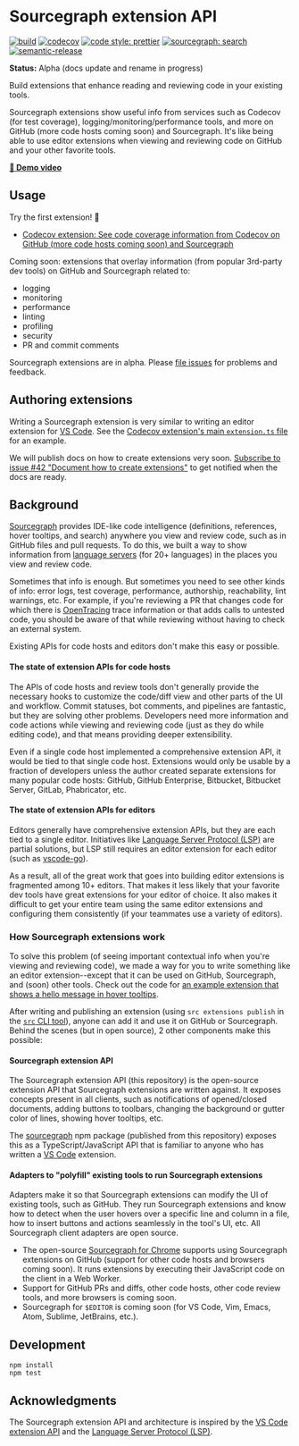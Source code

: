 # Sourcegraph extension API

[![build](https://travis-ci.org/sourcegraph/sourcegraph-extension-api.svg?branch=master)](https://travis-ci.org/sourcegraph/sourcegraph-extension-api)
[![codecov](https://codecov.io/gh/sourcegraph/sourcegraph-extension-api/branch/master/graph/badge.svg?token=SLtdKY3zQx)](https://codecov.io/gh/sourcegraph/sourcegraph-extension-api)
[![code style: prettier](https://img.shields.io/badge/code_style-prettier-ff69b4.svg)](https://github.com/prettier/prettier)
[![sourcegraph: search](https://img.shields.io/badge/sourcegraph-search-brightgreen.svg)](https://sourcegraph.com/github.com/sourcegraph/sourcegraph-extension-api)
[![semantic-release](https://img.shields.io/badge/%20%20%F0%9F%93%A6%F0%9F%9A%80-semantic--release-e10079.svg)](https://github.com/semantic-release/semantic-release)

**Status:** Alpha (docs update and rename in progress)

Build extensions that enhance reading and reviewing code in your existing tools.

Sourcegraph extensions show useful info from services such as Codecov (for test coverage), logging/monitoring/performance tools, and more on GitHub (more code hosts coming soon) and Sourcegraph. It's like being able to use editor extensions when viewing and reviewing code on GitHub and your other favorite tools.

[**🎥 Demo video**](https://www.youtube.com/watch?v=j1eWBa3rWH8)

## Usage

Try the first extension! 🚀

- [Codecov extension: See code coverage information from Codecov on GitHub (more code hosts coming soon) and Sourcegraph](https://github.com/sourcegraph/sourcegraph-codecov#readme)

Coming soon: extensions that overlay information (from popular 3rd-party dev tools) on GitHub and Sourcegraph related to:

- logging
- monitoring
- performance
- linting
- profiling
- security
- PR and commit comments

Sourcegraph extensions are in alpha. Please [file issues](https://github.com/sourcegraph/sourcegraph-extension-api/issues) for problems and feedback.

## Authoring extensions

Writing a Sourcegraph extension is very similar to writing an editor extension for [VS Code](https://code.visualstudio.com/docs/extensions/overview). See the [Codecov extension's main `extension.ts` file](https://sourcegraph.sgdev.org/github.com/sourcegraph/sourcegraph-codecov/-/blob/src/extension.ts) for an example.

We will publish docs on how to create extensions very soon. [Subscribe to issue #42 "Document how to create extensions"](https://github.com/sourcegraph/sourcegraph-extension-api/issues/42) to get notified when the docs are ready.

## Background

[Sourcegraph](https://sourcegraph.com) provides IDE-like code intelligence (definitions, references, hover tooltips, and search) anywhere you view and review code, such as in GitHub files and pull requests. To do this, we built a way to show information from [language servers](http://langserver.org) (for 20+ languages) in the places you view and review code.

Sometimes that info is enough. But sometimes you need to see other kinds of info: error logs, test coverage, performance, authorship, reachability, lint warnings, etc. For example, if you're reviewing a PR that changes code for which there is [OpenTracing](https://opentracing.io/) trace information or that adds calls to untested code, you should be aware of that while reviewing without having to check an external system.

Existing APIs for code hosts and editors don't make this easy or possible.

#### The state of extension APIs for code hosts

The APIs of code hosts and review tools don't generally provide the necessary hooks to customize the code/diff view and other parts of the UI and workflow. Commit statuses, bot comments, and pipelines are fantastic, but they are solving other problems. Developers need more information and code actions while viewing and reviewing code (just as they do while editing code), and that means providing deeper extensibility.

Even if a single code host implemented a comprehensive extension API, it would be tied to that single code host. Extensions would only be usable by a fraction of developers unless the author created separate extensions for many popular code hosts: GitHub, GitHub Enterprise, Bitbucket, Bitbucket Server, GitLab, Phabricator, etc.

#### The state of extension APIs for editors

Editors generally have comprehensive extension APIs, but they are each tied to a single editor. Initiatives like [Language Server Protocol (LSP)](https://microsoft.github.io/language-server-protocol/) are partial solutions, but LSP still requires an editor extension for each editor (such as [vscode-go](https://github.com/Microsoft/vscode-go)).

As a result, all of the great work that goes into building editor extensions is fragmented among 10+ editors. That makes it less likely that your favorite dev tools have great extensions for your editor of choice. It also makes it difficult to get your entire team using the same editor extensions and configuring them consistently (if your teammates use a variety of editors).

### How Sourcegraph extensions work

To solve this problem (of seeing important contextual info when you're viewing and reviewing code), we made a way for you to write something like an editor extension--except that it can be used on GitHub, Sourcegraph, and (soon) other tools. Check out the code for [an example extension that shows a hello message in hover tooltips](https://sourcegraph.com/github.com/sourcegraph/sourcegraph-hello-world-hover@master/-/blob/src/extension.ts).

After writing and publishing an extension (using `src extensions publish` in the [`src` CLI tool](https://github.com/sourcegraph/src-cli)), anyone can add it and use it on GitHub or Sourcegraph. Behind the scenes (but in open source), 2 other components make this possible:

#### Sourcegraph extension API

The Sourcegraph extension API (this repository) is the open-source extension API that Sourcegraph extensions are written against. It exposes concepts present in all clients, such as notifications of opened/closed documents, adding buttons to toolbars, changing the background or gutter color of lines, showing hover tooltips, etc.

The [sourcegraph](https://npmjs.com/package/sourcegraph) npm package (published from this repository) exposes this as a TypeScript/JavaScript API that is familiar to anyone who has written a [VS Code](https://code.visualstudio.com/) extension.

#### Adapters to "polyfill" existing tools to run Sourcegraph extensions

Adapters make it so that Sourcegraph extensions can modify the UI of existing tools, such as GitHub. They run Sourcegraph extensions and know how to detect when the user hovers over a specific line and column in a file, how to insert buttons and actions seamlessly in the tool's UI, etc. All Sourcegraph client adapters are open source.

- The open-source [Sourcegraph for Chrome](https://github.com/sourcegraph/browser-extensions) supports using Sourcegraph extensions on GitHub (support for other code hosts and browsers coming soon). It runs extensions by executing their JavaScript code on the client in a Web Worker.
- Support for GitHub PRs and diffs, other code hosts, other code review tools, and more browsers is coming soon.
- Sourcegraph for `$EDITOR` is coming soon (for VS Code, Vim, Emacs, Atom, Sublime, JetBrains, etc.).

## Development

```shell
npm install
npm test
```

## Acknowledgments

The Sourcegraph extension API and architecture is inspired by the [VS Code extension API](https://code.visualstudio.com/docs/extensions/overview) and the [Language Server Protocol (LSP)](https://microsoft.github.io/language-server-protocol/).
